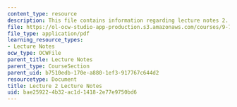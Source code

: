 ```yaml
---
content_type: resource
description: This file contains information regarding lecture notes 2.
file: https://ol-ocw-studio-app-production.s3.amazonaws.com/courses/9-70-social-psychology-spring-2013/bae259224b32ac1d14182e77e9750bd6_MIT9_70S13_Lect2.pdf
file_type: application/pdf
learning_resource_types:
- Lecture Notes
ocw_type: OCWFile
parent_title: Lecture Notes
parent_type: CourseSection
parent_uid: b7510edb-170e-a880-1ef3-917767c644d2
resourcetype: Document
title: Lecture 2 Lecture Notes
uid: bae25922-4b32-ac1d-1418-2e77e9750bd6
---
```

